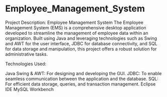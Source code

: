 # Employee_Management_System

Project Description: Employee Management System
The Employee Management System (EMS) is a comprehensive desktop application developed to streamline the management of employee data within an organization. Built using Java and leveraging technologies such as Swing and AWT for the user interface, JDBC for database connectivity, and SQL for data storage and manipulation, this project offers a robust solution for administrative tasks.

Technologies Used:

Java Swing & AWT: For designing and developing the GUI.
JDBC: To enable seamless communication between the application and the database.
SQL: For efficient data storage, queries, and transaction management.
Eclipse IDE
MySQL Workbench
